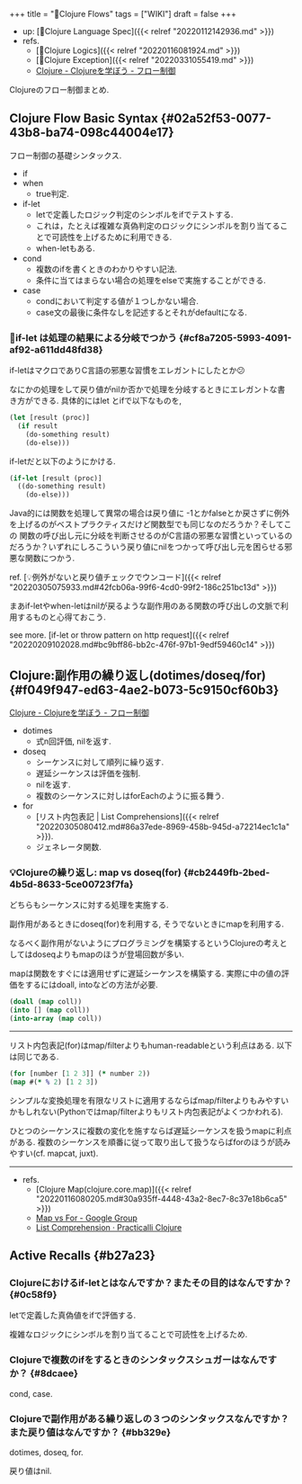 +++
title = "📝Clojure Flows"
tags = ["WIKI"]
draft = false
+++

-   up: [📂Clojure Language Spec]({{< relref "20220112142936.md" >}})
-   refs.
    -   [📝Clojure Logics]({{< relref "20220116081924.md" >}})
    -   [📝Clojure Exception]({{< relref "20220331055419.md" >}})
    -   [Clojure - Clojureを学ぼう - フロー制御](https://japan-clojurians.github.io/clojure-site-ja/guides/learn/flow#_%E5%89%AF%E4%BD%9C%E7%94%A8%E3%81%AE%E3%81%9F%E3%82%81%E3%81%AE%E7%B9%B0%E3%82%8A%E8%BF%94%E3%81%97)

Clojureのフロー制御まとめ.


## Clojure Flow Basic Syntax {#02a52f53-0077-43b8-ba74-098c44004e17}

フロー制御の基礎シンタックス.

-   if
-   when
    -   true判定.
-   if-let
    -   letで定義したロジック判定のシンボルをifでテストする.
    -   これは，たとえば複雑な真偽判定のロジックにシンポルを割り当てることで可読性を上げるために利用できる.
    -   when-letもある.
-   cond
    -   複数のifを書くときのわかりやすい記法.
    -   条件に当てはまらない場合の処理をelseで実施することができる.
-   case
    -   condにおいて判定する値が１つしかない場合.
    -   case文の最後に条件なしを記述するとそれがdefaultになる.


### 🔎if-let は処理の結果による分岐でつかう {#cf8a7205-5993-4091-af92-a611dd48fd38}

if-letはマクロでありC言語の邪悪な習慣をエレガントにしたとか😕

なにかの処理をして戻り値がnilか否かで処理を分岐するときにエレガントな書き方ができる. 具体的にはlet とifで以下なものを,

```clojure
(let [result (proc)]
  (if result
    (do-something result)
    (do-else)))
```

if-letだと以下のようにかける.

```clojure
(if-let [result (proc)]
  ((do-something result)
    (do-else)))
```

Java的には関数を処理して異常の場合は戻り値に -1とかfalseとか戻さずに例外を上げるのがベストプラクティスだけど関数型でも同じなのだろうか？そしてこの 関数の呼び出し元に分岐を判断させるのがC言語の邪悪な習慣といっているのだろうか？いずれにしろこういう戻り値にnilをつかって呼び出し元を困らせる邪悪な関数につかう.

ref. [💡例外がないと戻り値チェックでウンコード]({{< relref "20220305075933.md#42fcb06a-99f6-4cd0-99f2-186c251bc13d" >}})

まあif-letやwhen-letはnilが戻るような副作用のある関数の呼び出しの文脈で利用するものと心得ておこう.

see more. [if-let or throw pattern on http request]({{< relref "20220209102028.md#bc9bff86-bb2c-476f-97b1-9edf59460c14" >}})


## Clojure:副作用の繰り返し(dotimes/doseq/for) {#f049f947-ed63-4ae2-b073-5c9150cf60b3}

[Clojure - Clojureを学ぼう - フロー制御](https://japan-clojurians.github.io/clojure-site-ja/guides/learn/flow#_%E5%89%AF%E4%BD%9C%E7%94%A8%E3%81%AE%E3%81%9F%E3%82%81%E3%81%AE%E7%B9%B0%E3%82%8A%E8%BF%94%E3%81%97)

-   dotimes
    -   式n回評価, nilを返す.
-   doseq
    -   シーケンスに対して順列に繰り返す.
    -   遅延シーケンスは評価を強制.
    -   nilを返す.
    -   複数のシーケンスに対しはforEachのように振る舞う.
-   for
    -   [リスト内包表記 | List Comprehensions]({{< relref "20220305080412.md#86a37ede-8969-458b-945d-a72214ec1c1a" >}}).
    -   ジェネレータ関数.


### 💡Clojureの繰り返し: map vs doseq(for) {#cb2449fb-2bed-4b5d-8633-5ce00723f7fa}

どちらもシーケンスに対する処理を実施する.

副作用があるときにdoseq(for)を利用する, そうでないときにmapを利用する.

なるべく副作用がないようにプログラミングを構築するというClojureの考えとしてはdoseqよりもmapのほうが登場回数が多い.

mapは関数をすぐには適用せずに遅延シーケンスを構築する. 実際に中の値の評価をするにはdoall, intoなどの方法が必要.

```clojure
(doall (map coll))
(into [] (map coll))
(into-array (map coll))
```

---

リスト内包表記(for)はmap/filterよりもhuman-readableという利点はある. 以下は同じである.

```clojure
(for [number [1 2 3]] (* number 2))
(map #(* % 2) [1 2 3])
```

シンプルな変換処理を有限なリストに適用するならばmap/filterよりもみやすいかもしれない(Pythonではmap/filterよりもリスト内包表記がよくつかわれる).

ひとつのシーケンスに複数の変化を施すならば遅延シーケンスを扱うmapに利点がある. 複数のシーケンスを順番に従って取り出して扱うならばforのほうが読みやすい(cf. mapcat, juxt).

---

-   refs.
    -   [Clojure Map(clojure.core.map)]({{< relref "20220116080205.md#30a935ff-4448-43a2-8ec7-8c37e18b6ca5" >}})
    -   [Map vs For - Google Group](https://groups.google.com/g/clojure/c/UH3VynMwPic)
    -   [List Comprehension · Practicalli Clojure](https://practical.li/clojure/thinking-functionally/list-comprehension.html)


## Active Recalls {#b27a23}


### Clojureにおけるif-letとはなんですか？またその目的はなんですか？ {#0c58f9}

letで定義した真偽値をifで評価する.

複雑なロジックにシンボルを割り当てることで可読性を上げるため.


### Clojureで複数のifをするときのシンタックスシュガーはなんですか？ {#8dcaee}

cond, case.


### Clojureで副作用がある繰り返しの３つのシンタックスなんですか？また戻り値はなんですか？ {#bb329e}

dotimes, doseq, for.

戻り値はnil.
